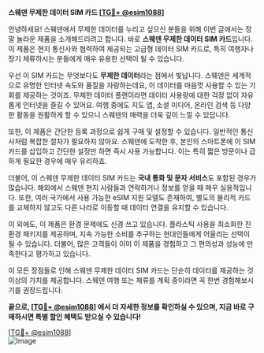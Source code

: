 **스웨덴 무제한 데이터 SIM 카드 [[TG💪+ @esim1088](https://t.me/s/esim1088)]**

안녕하세요! 스웨덴에서 무제한 데이터를 누리고 싶으신 분들을 위해 이번 글에서는 정말 놀라운 제품을 소개해드리려고 합니다. 바로 **스웨덴 무제한 데이터 SIM 카드**입니다. 이 제품은 현지 통신사와 협력하여 제공되는 고급형 데이터 SIM 카드로, 특히 여행자나 장기 체류하시는 분들에게 매우 유용한 선택이 될 수 있습니다.

우선 이 SIM 카드는 무엇보다도 **무제한 데이터**라는 점에서 빛납니다. 스웨덴은 세계적으로 유명한 인터넷 속도와 품질을 자랑하는데요, 이 데이터를 마음껏 사용할 수 있는 기회를 제공하는 것이죠. 무제한 데이터 플랜이라면 데이터 사용량에 대한 걱정 없이 자유롭게 인터넷을 즐길 수 있어요. 여행 중에도 지도 앱, 소셜 미디어, 온라인 검색 등 다양한 활동을 원활하게 할 수 있으니 스웨덴의 매력을 더욱 깊이 느낄 수 있답니다.

또한, 이 제품은 간단한 등록 과정으로 쉽게 구매 및 설정할 수 있습니다. 일반적인 통신사처럼 복잡한 절차가 필요하지 않아요. 스웨덴에 도착한 후, 본인의 스마트폰에 이 SIM 카드를 삽입하고 간단한 설정만 하면 즉시 사용 가능합니다. 이는 특히 짧은 방문이나 급하게 필요한 경우에 매우 유리하죠.

더불어, 이 스웨덴 무제한 데이터 SIM 카드는 **국내 통화 및 문자 서비스**도 포함된 경우가 많습니다. 해외에서 스웨덴 현지 사람들과 연락하거나 정보를 얻을 때 매우 실용적입니다. 또한, 여러 국가에서 사용 가능한 eSIM 지원 모델도 존재하여, 별도의 물리적 카드를 교체하지 않고도 다른 나라로 이동할 때 데이터 연결을 유지할 수 있습니다.

이 외에도, 이 제품은 환경 문제에도 신경 쓰고 있습니다. 플라스틱 사용을 최소화한 친환경 패키지를 제공하며, 지속 가능한 소비를 추구하는 현대인들에게 어울리는 선택이 될 수 있습니다. 더불어, 많은 고객들이 이미 이 제품을 경험하고 그 편의성과 성능에 만족한다고 평가하고 있습니다.

이 모든 장점들로 인해 스웨덴 무제한 데이터 SIM 카드는 단순히 데이터를 제공하는 것 이상의 가치를 제공합니다. 스웨덴 여행 또는 체류를 계획 중이라면 꼭 한번 경험해보시기를 권장드립니다.

**끝으로, [[TG💪+ @esim1088](https://t.me/s/esim1088)] 에서 더 자세한 정보를 확인하실 수 있으며, 지금 바로 구매하시면 특별 할인 혜택도 받으실 수 있습니다!** 

[[TG💪+ @esim1088](https://t.me/s/esim1088)]  
![Image](https://i.postimg.cc/Y0z9fWf4/image.png)